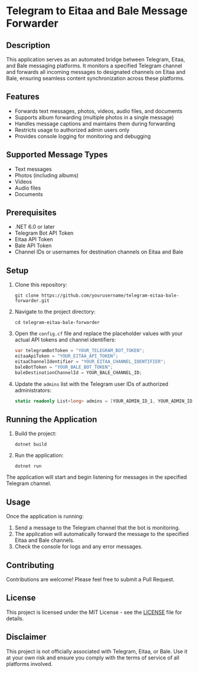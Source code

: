 # Telegram to Eitaa and Bale Message Forwarder

## Description

This application serves as an automated bridge between Telegram, Eitaa, and Bale messaging platforms. It monitors a specified Telegram channel and forwards all incoming messages to designated channels on Eitaa and Bale, ensuring seamless content synchronization across these platforms.

## Features

- Forwards text messages, photos, videos, audio files, and documents
- Supports album forwarding (multiple photos in a single message)
- Handles message captions and maintains them during forwarding
- Restricts usage to authorized admin users only
- Provides console logging for monitoring and debugging

## Supported Message Types

- Text messages
- Photos (including albums)
- Videos
- Audio files
- Documents

## Prerequisites

- .NET 6.0 or later
- Telegram Bot API Token
- Eitaa API Token
- Bale API Token
- Channel IDs or usernames for destination channels on Eitaa and Bale

## Setup

1. Clone this repository:
   ```
   git clone https://github.com/yourusername/telegram-eitaa-bale-forwarder.git
   ```

2. Navigate to the project directory:
   ```
   cd telegram-eitaa-bale-forwarder
   ```

3. Open the `config.cf` file and replace the placeholder values with your actual API tokens and channel identifiers:
   ```csharp
   var telegramBotToken = "YOUR_TELEGRAM_BOT_TOKEN";
   eitaaApiToken = "YOUR_EITAA_API_TOKEN";
   eitaaChannelIdentifier = "YOUR_EITAA_CHANNEL_IDENTIFIER";
   baleBotToken = "YOUR_BALE_BOT_TOKEN";
   baleDestinationChannelId = YOUR_BALE_CHANNEL_ID;
   ```

4. Update the `admins` list with the Telegram user IDs of authorized administrators:
   ```csharp
   static readonly List<long> admins = [YOUR_ADMIN_ID_1, YOUR_ADMIN_ID_2, YOUR_ADMIN_ID_3];
   ```

## Running the Application

1. Build the project:
   ```
   dotnet build
   ```

2. Run the application:
   ```
   dotnet run
   ```

The application will start and begin listening for messages in the specified Telegram channel.

## Usage

Once the application is running:

1. Send a message to the Telegram channel that the bot is monitoring.
2. The application will automatically forward the message to the specified Eitaa and Bale channels.
3. Check the console for logs and any error messages.

## Contributing

Contributions are welcome! Please feel free to submit a Pull Request.

## License

This project is licensed under the MIT License - see the [LICENSE](LICENSE) file for details.

## Disclaimer

This project is not officially associated with Telegram, Eitaa, or Bale. Use it at your own risk and ensure you comply with the terms of service of all platforms involved.
